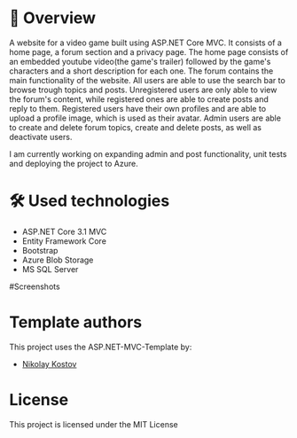 # :orange_book: Overview

  A website for a video game built using ASP.NET Core MVC. It consists of a home page, a forum section and a privacy page.
The home page consists of an embedded youtube video(the game's trailer) followed by the game's characters and a short description for each one.
The forum contains the main functionality of the website. All users are able to use the search bar to browse trough topics and posts.
Unregistered users are only able to view the forum's content, while registered ones are able to create posts and reply to them.
Registered users have their own profiles and are able to upload a profile image, which is used as their avatar.
Admin users are able to create and delete forum topics, create and delete posts, as well as deactivate users.

I am currently working on expanding admin and post functionality, unit tests and deploying the project to Azure.

# :hammer_and_wrench: Used technologies

- ASP.NET Core 3.1 MVC
- Entity Framework Core
- Bootstrap
- Azure Blob Storage
- MS SQL Server

#Screenshots


# Template authors
This project uses the ASP.NET-MVC-Template by:

- [Nikolay Kostov](https://github.com/NikolayIT)

# License
This project is licensed under the MIT License 
